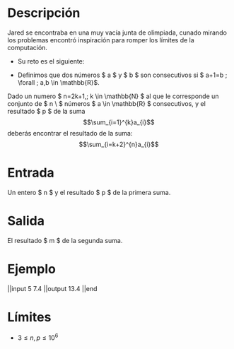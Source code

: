 # Descripción

Jared se encontraba en una muy vacía junta de olimpiada, cunado mirando los problemas encontró inspiración para romper los límites de la computación. 

 - Su reto es el siguiente:

 - Definimos que dos números $ a $ y $ b $ son consecutivos si $ a+1=b \; \forall \; a,b \in \mathbb{R}$.

Dado un numero $ n=2k+1,\; k \in \mathbb{N} $ al que le corresponde un conjunto de $ n \  $ números $ a \in \mathbb{R} $ consecutivos, y el resultado $ p $ de la suma
$$\sum_{i=1}^{k}a_{i}$$ 
deberás encontrar el resultado de la suma:
$$\sum_{i=k+2}^{n}a_{i}$$
# Entrada

Un entero $ n $ y el resultado $ p $ de la primera suma.

# Salida

El resultado $ m $ de la segunda suma.

# Ejemplo

||input
5 7.4
||output
13.4
||end

# Límites

 - $3\leq n,p \leq 10^{6}$